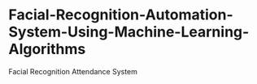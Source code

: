 # Facial-Recognition-Automation-System-Using-Machine-Learning-Algorithms
Facial Recognition Attendance System
